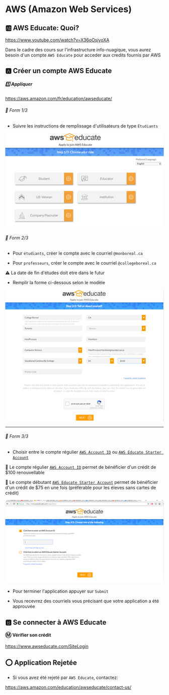 # AWS (Amazon Web Services)


## :ab: AWS Educate: Quoi?

https://www.youtube.com/watch?v=X36oOsjyoXA

Dans le cadre des cours sur l'infrastructure info-nuagique, vous aurez besoin d'un compte `AWS Educate` pour acceder aux credits fournis par AWS 

## :a: Créer un compte AWS Educate

##### :one: Appliquer 

https://aws.amazon.com/fr/education/awseducate/

###### :pushpin: Form 1/3

* Suivre les instructions de remplissage d'utilisateurs de type `Étudiants`

![alt tag](images/EducateForm1.png)

###### :pushpin: Form 2/3

* Pour `étudiants`, créer le compte avec le courriel `@monboreal.ca`  

* Pour `professeurs`, créer le compte avec le courriel `@collegeboreal.ca`  


:warning: La date de fin d'études doit etre dans le futur

* Remplir la forme ci-dessous selon le modèle

![alt tag](images/EducateForm3.png)

---

###### :pushpin: Form 3/3

* Choisir entre le compte régulier [`AWS Account ID`](account) ou [`AWS Educate Starter Account`](starter) 

:pushpin: Le compte régulier [`AWS Account ID`](account) permet de bénéficier d'un crédit de $100 renouvellable

:pushpin: Le compte débutant [`AWS Educate Starter Account`](starter) permet de bénéficier d'un crédit de $75 en une fois (préférable pour les éleves sans cartes de crédit)


![alt tag](images/aws.PNG)

* Pour terminer l'application appuyer sur `Submit`

* Vous recevrez des courriels vous précisant que votre application a été approuvée

## :b: Se connecter à AWS Educate

#### :m: Vérifier son crédit

https://www.awseducate.com/SiteLogin


## :o: Application Rejetée

* Si vous avez été rejeté par `AWS Educate`, contactez:

https://aws.amazon.com/education/awseducate/contact-us/ 

